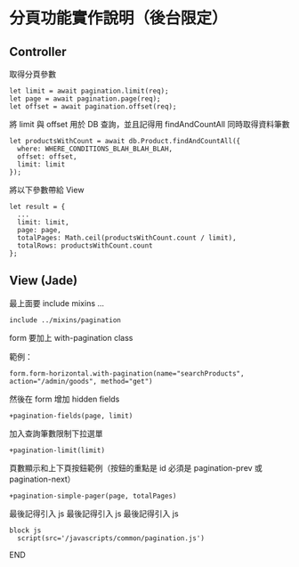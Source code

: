 # 分頁功能實作說明（後台限定）

## Controller

取得分頁參數

```
let limit = await pagination.limit(req);
let page = await pagination.page(req);
let offset = await pagination.offset(req);
```

將 limit 與 offset 用於 DB 查詢，並且記得用 findAndCountAll 同時取得資料筆數

```
let productsWithCount = await db.Product.findAndCountAll({
  where: WHERE_CONDITIONS_BLAH_BLAH_BLAH,
  offset: offset,
  limit: limit
});
```

將以下參數帶給 View

```
let result = {
  ...
  limit: limit,
  page: page,
  totalPages: Math.ceil(productsWithCount.count / limit),
  totalRows: productsWithCount.count
};
```

## View (Jade)

最上面要 include mixins ...

```
include ../mixins/pagination
```

form 要加上 with-pagination class

範例：

```
form.form-horizontal.with-pagination(name="searchProducts", action="/admin/goods", method="get")
```

然後在 form 增加 hidden fields

```
+pagination-fields(page, limit)
```

加入查詢筆數限制下拉選單

```
+pagination-limit(limit)
```

頁數顯示和上下頁按鈕範例（按鈕的重點是 id 必須是 pagination-prev 或 pagination-next）

```
+pagination-simple-pager(page, totalPages)
```

最後記得引入 js
最後記得引入 js
最後記得引入 js

```
block js
  script(src='/javascripts/common/pagination.js')
```

END
